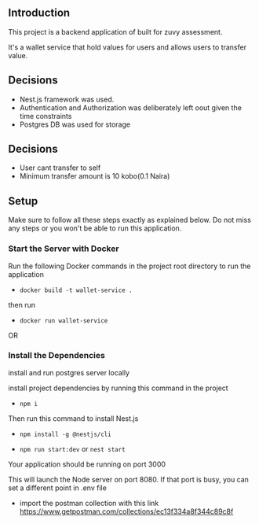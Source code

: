 ## Introduction

This project is a backend application of built for zuvy assessment.

It's a wallet service that hold values for users and allows users to transfer value.

## Decisions

- Nest.js framework was used.
- Authentication and Authorization was deliberately left oout given the time constraints
- Postgres DB was used for storage

## Decisions

- User cant transfer to self
- Minimum transfer amount is 10 kobo(0.1 Naira)

## Setup

Make sure to follow all these steps exactly as explained below. Do not miss any steps or you won't be able to run this application.

### Start the Server with Docker
Run the following Docker commands in the project root directory to run the application

- `docker build -t wallet-service .`

then run

- `docker run wallet-service`

OR
### Install the Dependencies
install and run postgres server locally

install project dependencies by running this command in the project 
- `npm i`

Then run this command to install Nest.js
- `npm install -g @nestjs/cli`

- `npm run start:dev` or `nest start`
 
 Your application should be running on port 3000 

 
This will launch the Node server on port 8080. If that port is busy, you can set a different point in .env file

- import the postman collection with this link
  https://www.getpostman.com/collections/ec13f334a8f344c89c8f


